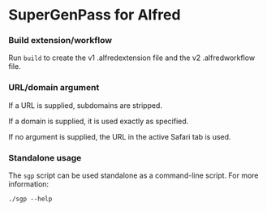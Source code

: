 # SuperGenPass for Alfred

### Build extension/workflow

Run ```build``` to create the v1 .alfredextension file and the v2 .alfredworkflow file.

### URL/domain argument

If a URL is supplied, subdomains are stripped.

If a domain is supplied, it is used exactly as specified.

If no argument is supplied, the URL in the active Safari tab is used.

### Standalone usage

The ```sgp``` script can be used standalone as a command-line script.  For more information:

```./sgp --help```
